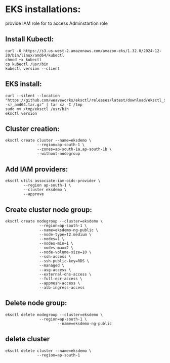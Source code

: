 # EKS installations:

provide IAM role for to access Adminstartion role



Install Kubectl:
----------------

	curl -O https://s3.us-west-2.amazonaws.com/amazon-eks/1.32.0/2024-12-20/bin/linux/amd64/kubectl
	chmod +x kubectl
	cp kubectl /usr/bin
	kubectl version --client

EKS install:
------------

	curl --silent --location "https://github.com/weaveworks/eksctl/releases/latest/download/eksctl_$(uname -s)_amd64.tar.gz" | tar xz -C /tmp
	sudo mv /tmp/eksctl /usr/bin
	eksctl version

Cluster creation:
-----------------
	eksctl create cluster --name=eksdemo \
                  --region=ap-south-1 \
                  --zones=ap-south-1a,ap-south-1b \
                  --without-nodegroup 


Add IAM providers:
-----------------

	eksctl utils associate-iam-oidc-provider \
    	    --region ap-south-1 \
    	    --cluster eksdemo \
    	    --approve	

Create cluster node group:
-------------------------

	eksctl create nodegroup --cluster=eksdemo \
                   --region=ap-south-1 \
                   --name=eksdemo-ng-public \
                   --node-type=t2.medium \
                   --nodes=1 \
                   --nodes-min=1 \
                   --nodes-max=2 \
                   --node-volume-size=10 \
                   --ssh-access \
                   --ssh-public-key=RDS \
                   --managed \
                   --asg-access \
                   --external-dns-access \
                   --full-ecr-access \
                   --appmesh-access \
                   --alb-ingress-access


                   
Delete node group:
------------------

	eksctl delete nodegroup --cluster=eksdemo \
                   --region=ap-south-1 \
	          			   --name=eksdemo-ng-public	


delete cluster
--------------

	eksctl delete cluster --name=eksdemo \
                  --region=ap-south-1
